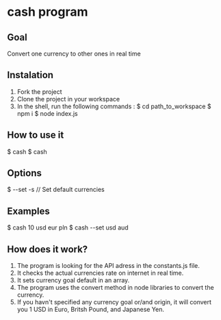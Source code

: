 # cash program

## Goal
Convert one currency to other ones in real time
## Instalation 

1. Fork the project
2. Clone the project in your workspace
3. In the shell, run the following commands :
      $ cd path_to_workspace
      $ npm i
      $ node index.js


## How to use it
$ cash <amount> <from> <to>
$ cash <options>
  
  
## Options
$ --set -s    // Set default currencies

## Examples
$ cash 10 usd eur pln
$ cash --set usd aud


## How does it work?

 1. The program is looking for the API adress in the constants.js file.
 2. It checks the actual currencies rate on internet in real time.
 3. It sets currency goal default in an array.
 4. The program uses the convert method in node libraries to convert the currency.
 5. If you havn't specified any currency goal or/and origin, it will convert you 1 USD in Euro, Britsh Pound, and Japanese Yen.
